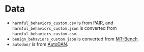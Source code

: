 # Data

* `harmful_behaviors_custom.csv` is from [PAIR](https://github.com/patrickrchao/JailbreakingLLMs/tree/main/data), and `harmful_behaviors_custom.json` is converted from `harmful_behaviors_custom.csv`.
* `benign_behaviors_custom.json` is converted from [MT-Bench](https://github.com/lm-sys/FastChat/tree/main/fastchat/llm_judge/data/mt_bench).
* `autodan/` is from [AutoDAN](https://github.com/SheltonLiu-N/AutoDAN/tree/main/assets).
